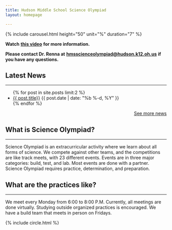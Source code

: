 ```yaml
---
title: Hudson Middle School Science Olympiad
layout: homepage

---
```

{% include carousel.html height="50" unit="%" duration="7" %}

**Watch** [**this video**](https://youtu.be/Y19-EAbRHOI "Science Olympiad video") **for more information.**

**Please contact Dr. Renna at** [**hmsscienceolympiad@hudson.k12.oh.us**](mailto:hmsscienceolympiad@hudson.k12.oh.us "hmsscienceolympiad@hudson.k12.oh.us") **if you have any questions.**

## Latest News

<hr /> <ul class="myposts"> {% for post in site.posts limit:2 %} <li><a href="{{ post.url }}">{{ post.title}}</a> <span class="postDate">{{ post.date | date: "%b %-d, %Y" }}</span> </li> {% endfor %} </ul> <p style="text-align: right;"><a href="https://hmsscioly.js.org/blog"> See more news </a></p>

## What is Science Olympiad?

<hr />
Science Olympiad is an extracurricular activity where we learn about all forms of science. We compete against other teams, and the competitions are like track meets, with 23 different events. Events are in three major categories: build, test, and lab. Most events are done with a partner. Science Olympiad requires practice, determination, and preparation.

## What are the practices like?

<hr />
We meet every Monday from 6:00 to 8:00 P.M. Currently, all meetings are done virtually.  Studying outside organized practices is encouraged. We have a build team that meets in person on Fridays.

{% include circle.html %}